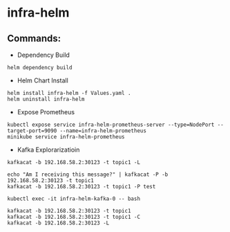 # infra-helm

## Commands:

- Dependency Build
```
helm dependency build 
```

- Helm Chart Install
```
helm install infra-helm -f Values.yaml .
helm uninstall infra-helm
```

- Expose Prometheus
```
kubectl expose service infra-helm-prometheus-server --type=NodePort --target-port=9090 --name=infra-helm-prometheus
minikube service infra-helm-prometheus
```

- Kafka Explorarizatioin
```
kafkacat -b 192.168.58.2:30123 -t topic1 -L

echo "Am I receiving this message?" | kafkacat -P -b 192.168.58.2:30123 -t topic1
kafkacat -b 192.168.58.2:30123 -t topic1 -P test

kubectl exec -it infra-helm-kafka-0 -- bash

kafkacat -b 192.168.58.2:30123 -t topic1
kafkacat -b 192.168.58.2:30123 -t topic1 -C
kafkacat -b 192.168.58.2:30123 -L
```